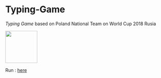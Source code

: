 # Typing-Game
*Typing Game* based on Poland National Team on World Cup 2018 Rusia

<img src="https://pbs.twimg.com/profile_images/889517605886853128/m8PJipWf_400x400.jpg" height="100" width="100">

Run : <a href="https://prima20.github.io/Typing-Game/">here</a>
